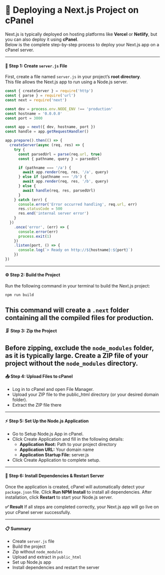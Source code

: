 # 🚀 Deploying a Next.js Project on cPanel

Next.js is typically deployed on hosting platforms like **Vercel** or **Netlify**, but you can also deploy it using **cPanel**.  
Below is the complete step-by-step process to deploy your Next.js app on a cPanel server.

---

#### 🧩 Step 1: Create `server.js` File

First, create a file named `server.js` in your project’s **root directory**.  
This file allows the Next.js app to run using a Node.js server.

```js
const { createServer } = require('http')
const { parse } = require('url')
const next = require('next')

const dev = process.env.NODE_ENV !== 'production'
const hostname = '0.0.0.0'
const port = 3000

const app = next({ dev, hostname, port })
const handle = app.getRequestHandler()

app.prepare().then(() => {
  createServer(async (req, res) => {
    try {
      const parsedUrl = parse(req.url, true)
      const { pathname, query } = parsedUrl

      if (pathname === '/a') {
        await app.render(req, res, '/a', query)
      } else if (pathname === '/b') {
        await app.render(req, res, '/b', query)
      } else {
        await handle(req, res, parsedUrl)
      }
    } catch (err) {
      console.error('Error occurred handling', req.url, err)
      res.statusCode = 500
      res.end('internal server error')
    }
  })
    .once('error', (err) => {
      console.error(err)
      process.exit(1)
    })
    .listen(port, () => {
      console.log(`> Ready on http://${hostname}:${port}`)
    })
})
```
---
#### ⚙️ Step 2: Build the Project
Run the following command in your terminal to build the Next.js project:
```bash
npm run build
```
This command will create a `.next` folder containing all the compiled files for production.
---
#### 🗜 Step 3: Zip the Project
Before zipping, exclude the `node_modules` folder, as it is typically large.
Create a ZIP file of your project without the `node_modules` directory.
---
#### 📤 Step 4: Upload Files to cPanel

- Log in to cPanel and open File Manager.
- Upload your ZIP file to the public_html directory (or your desired domain folder).
- Extract the ZIP file there
---

#### ⚡ Step 5: Set Up the Node.js Application

- Go to Setup Node.js App in cPanel.
- Click Create Application and fill in the following details:
  - **Application Root:** Path to your project directory
  - **Application URL:** Your domain name
  - **Application Startup File:** server.js
- Click Create Application to complete setup.
---

#### 🧠 Step 6: Install Dependencies & Restart Server

Once the application is created, cPanel will automatically detect your `package.json` file.
Click **Run NPM Install** to install all dependencies.
After installation, click **Restart** to start your Node.js server.

**✅ Result**
If all steps are completed correctly, your Next.js app will go live on your cPanel server successfully.

--- 

#### 📋 Summary

- Create `server.js` file
- Build the project
- Zip without `node_modules`
- Upload and extract in `public_html`
- Set up Node.js app
- Install dependencies and restart the server
